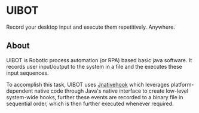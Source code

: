 # UIBOT
Record your desktop input and execute them repetitively. Anywhere.

## About
UIBOT is Robotic process automation (or RPA) based basic java software. 
It records user input/output to the system in a file and the executes these input sequences.

To accomplish this task, UIBOT uses [Jnativehook](https://github.com/kwhat/jnativehook/) which leverages platform-dependent native code through Java's native
interface to create low-level system-wide hooks, further these events are recorded to a binary file in sequential order, which is then further executed whenever required.


## 
